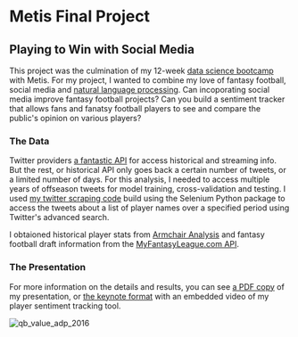 # Metis Final Project
## Playing to Win with Social Media

This project was the culmination of my 12-week [data science bootcamp](http://www.thisismetis.com/data-science-bootcamps) with Metis. For my project, I wanted to combine my love of fantasy football, social media and [natural language processing](https://en.wikipedia.org/wiki/Natural_language_processing). Can incoporating social media improve fantasy football projects? Can you build a sentiment tracker that allows fans and fanatsy football players to see and compare the public's opinion on various players?

### The Data

Twitter providers [a fantastic API](https://dev.twitter.com/overview/api) for access historical and streaming info. But the rest, or historical API only goes back a certain number of tweets, or a limited number of days. For this analysis, I needed to access multiple years of offseason tweets for model training, cross-validation and testing. I used [my twitter scraping code](https://github.com/colekev/metis-final-project/blob/master/code/twitter_scraping_NFL.py) build using the Selenium Python package to access the tweets about a list of player names over a specified period using Twitter's advanced search.

I obtaioned historical player stats from [Armchair Analysis](http://www.armchairanalysis.com/) and fantasy football draft information from the [MyFantasyLeague.com API](http://www03.myfantasyleague.com/2016/export).

### The Presentation

For more information on the details and results, you can see [a PDF copy](https://github.com/colekev/metis-final-project/blob/master/presentation/metis_final_project_kevin_cole.pdf) of my presentation, or [the keynote format](https://github.com/colekev/metis-final-project/blob/master/presentation/metis_final_project_kevin_cole.key) with an embedded video of my player sentiment tracking tool.

![qb_value_adp_2016]()
